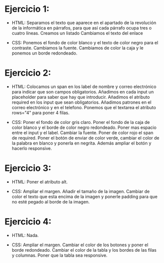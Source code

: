 # Ejercicio 1: 

- HTML: 
Separamos el texto que aparece en el apartado de la revolución de la informática en párrafos, para que así cada párrafo ocupa tres o cuatro líneas.
Creamos un listado
Cambiamos el texto del enlace

- CSS: 
Ponemos el fondo de color blanco y el texto de color negro para el contraste. 
Cambiamos la fuente. 
Cambiamos de color la caja y le ponemos un borde redondeado.


# Ejercicio 2: 

- HTML: 
Colocamos un span en los label de nombre y correo electrónico para indicar que son campos obligatorios. 
Añadimos en cada input un placeholder para saber que hay que introducir. 
Añadimos el atributo required en los input que sean obligatorios. 
Añadimos patrones en el correo electrónico y en el telefono. 
Ponemos que el textarea el atributo rows="4" para poner 4 filas.

- CSS: 
Poner el fondo de color gris claro. 
Poner el fondo de la caja de color blanco y el borde de color negro redondeado. 
Poner mas espacio entre el input y el label. 
Cambiar la fuente. 
Poner de color rojo el span de required.
Poner el botón de enviar de color verde, cambiar el color de la palabra en blanco y ponerla en negrita. Además ampliar el botón y hacerlo responsive.


# Ejercicio 3: 

- HTML: 
Poner el atributo alt. 

- CSS: 
Ampliar el margen. 
Añadir el tamaño de la imagen. 
Cambiar de color el texto que esta encima de la imagen y ponerle padding para que no esté pegado al borde de la imagen. 


# Ejercicio 4: 

- HTML: 
Nada. 

- CSS: 
Ampliar el margen. 
Cambiar el color de los botones y poner el borde redondeado. 
Cambiar el color de la tabla y los bordes de las filas y columnas. 
Poner que la tabla sea responsive.
